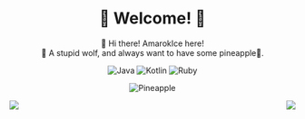 <div align=center>

# :star2: Welcome! :star2:

:wave: Hi there! AmarokIce here!</br>
:wolf: A stupid wolf, and always want to have some pineapple🍍.

![Java](https://badgen.net/badge/icon/java?icon=java&label)
![Kotlin](https://badgen.net/badge/icon/kotlin?icon=java&label)
![Ruby](https://badgen.net/badge/icon/ruby?icon=ruby&label)

![Pineapple](https://badgen.net/badge/Give%20Me/Pineapple/yellow)

<p></p>

<img align="right" src="https://github-readme-stats.vercel.app/api?username=AmarokIce&show_icons=true&icon_color=0B61A4&text_color=718096&bg_color=ffffff&hide_title=true" />
<img align="left" src="https://github-readme-stats.vercel.app/api/top-langs/?username=AmarokIce&layout=compact&hide=html,css,less,scss&langs_count=8&theme=tokyonight&hide_title=true" />

</div>
